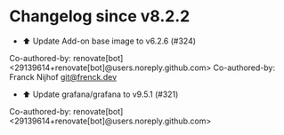 # Changelog since v8.2.2
- ⬆️ Update Add-on base image to v6.2.6 (#324)

Co-authored-by: renovate[bot] <29139614+renovate[bot]@users.noreply.github.com>
Co-authored-by: Franck Nijhof <git@frenck.dev> 
- ⬆️ Update grafana/grafana to v9.5.1 (#321)

Co-authored-by: renovate[bot] <29139614+renovate[bot]@users.noreply.github.com> 
